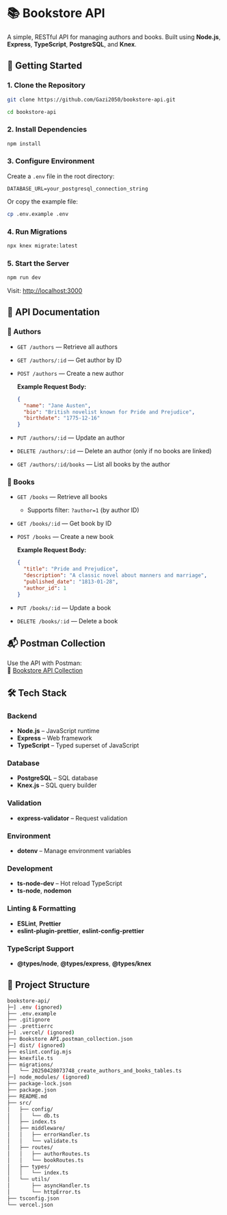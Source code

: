 # 📚 Bookstore API

A simple, RESTful API for managing authors and books. Built using **Node.js**, **Express**, **TypeScript**, **PostgreSQL**, and **Knex**.

## 🚀 Getting Started

### 1. Clone the Repository

```bash
git clone https://github.com/Gazi2050/bookstore-api.git

cd bookstore-api
```

### 2. Install Dependencies

```bash
npm install
```

### 3. Configure Environment

Create a `.env` file in the root directory:

```env
DATABASE_URL=your_postgresql_connection_string
```

Or copy the example file:

```bash
cp .env.example .env
```

### 4. Run Migrations

```bash
npx knex migrate:latest
```

### 5. Start the Server

```bash
npm run dev
```

Visit: [http://localhost:3000](http://localhost:3000)

## 📘 API Documentation

### 🔹 Authors

- `GET /authors` — Retrieve all authors  
- `GET /authors/:id` — Get author by ID  
- `POST /authors` — Create a new author  

  **Example Request Body:**
  ```json
  {
    "name": "Jane Austen",
    "bio": "British novelist known for Pride and Prejudice",
    "birthdate": "1775-12-16"
  }
  ```

- `PUT /authors/:id` — Update an author  
- `DELETE /authors/:id` — Delete an author (only if no books are linked)  
- `GET /authors/:id/books` — List all books by the author  

### 🔹 Books

- `GET /books` — Retrieve all books  
  - Supports filter: `?author=1` (by author ID)

- `GET /books/:id` — Get book by ID  
- `POST /books` — Create a new book  

  **Example Request Body:**
  ```json
  {
    "title": "Pride and Prejudice",
    "description": "A classic novel about manners and marriage",
    "published_date": "1813-01-28",
    "author_id": 1
  }
  ```

- `PUT /books/:id` — Update a book  
- `DELETE /books/:id` — Delete a book  

## 📬 Postman Collection

Use the API with Postman:  
🔗 [Bookstore API Collection](https://www.postman.com/gazi2050/public-collection/collection/3c8q1ox/bookstore-api)

## 🛠 Tech Stack

### Backend
- **Node.js** – JavaScript runtime
- **Express** – Web framework
- **TypeScript** – Typed superset of JavaScript

### Database
- **PostgreSQL** – SQL database
- **Knex.js** – SQL query builder

### Validation
- **express-validator** – Request validation

### Environment
- **dotenv** – Manage environment variables

### Development
- **ts-node-dev** – Hot reload TypeScript
- **ts-node**, **nodemon**

### Linting & Formatting
- **ESLint**, **Prettier**
- **eslint-plugin-prettier**, **eslint-config-prettier**

### TypeScript Support
- **@types/node**, **@types/express**, **@types/knex**

## 📁 Project Structure
```bash
bookstore-api/
├─] .env (ignored)
├── .env.example
├── .gitignore
├── .prettierrc
├─] .vercel/ (ignored)
├── Bookstore API.postman_collection.json
├─] dist/ (ignored)
├── eslint.config.mjs
├── knexfile.ts
├── migrations/
│   └── 20250428073748_create_authors_and_books_tables.ts
├─] node_modules/ (ignored)
├── package-lock.json
├── package.json
├── README.md
├── src/
│   ├── config/
│   │   └── db.ts
│   ├── index.ts
│   ├── middleware/
│   │   ├── errorHandler.ts
│   │   └── validate.ts
│   ├── routes/
│   │   ├── authorRoutes.ts
│   │   └── bookRoutes.ts
│   ├── types/
│   │   └── index.ts
│   └── utils/
│       ├── asyncHandler.ts
│       └── httpError.ts
├── tsconfig.json
└── vercel.json
```